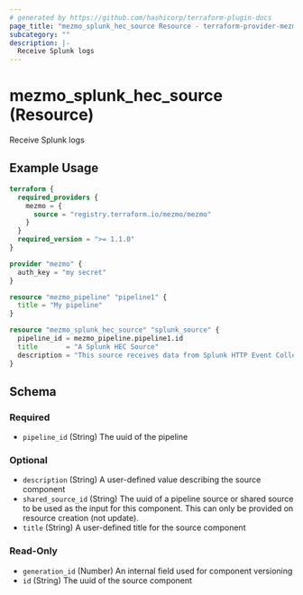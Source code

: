 ```yaml
---
# generated by https://github.com/hashicorp/terraform-plugin-docs
page_title: "mezmo_splunk_hec_source Resource - terraform-provider-mezmo"
subcategory: ""
description: |-
  Receive Splunk logs
---
```


# mezmo_splunk_hec_source (Resource)

Receive Splunk logs

## Example Usage

```terraform
terraform {
  required_providers {
    mezmo = {
      source = "registry.terraform.io/mezmo/mezmo"
    }
  }
  required_version = ">= 1.1.0"
}

provider "mezmo" {
  auth_key = "my secret"
}

resource "mezmo_pipeline" "pipeline1" {
  title = "My pipeline"
}

resource "mezmo_splunk_hec_source" "splunk_source" {
  pipeline_id = mezmo_pipeline.pipeline1.id
  title       = "A Splunk HEC Source"
  description = "This source receives data from Splunk HTTP Event Collector"
}
```

<!-- schema generated by tfplugindocs -->
## Schema

### Required

- `pipeline_id` (String) The uuid of the pipeline

### Optional

- `description` (String) A user-defined value describing the source component
- `shared_source_id` (String) The uuid of a pipeline source or shared source to be used as the input for this component. This can only be provided on resource creation (not update).
- `title` (String) A user-defined title for the source component

### Read-Only

- `generation_id` (Number) An internal field used for component versioning
- `id` (String) The uuid of the source component
